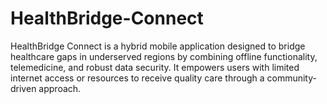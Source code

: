 # HealthBridge-Connect
HealthBridge Connect is a hybrid mobile application designed to bridge healthcare gaps in underserved regions by combining offline functionality, telemedicine, and robust data security. It empowers users with limited internet access or resources to receive quality care through a community-driven approach.
